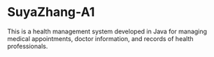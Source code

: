 # SuyaZhang-A1
This is a health management system developed in Java for managing medical appointments, doctor information, and records of health professionals.
